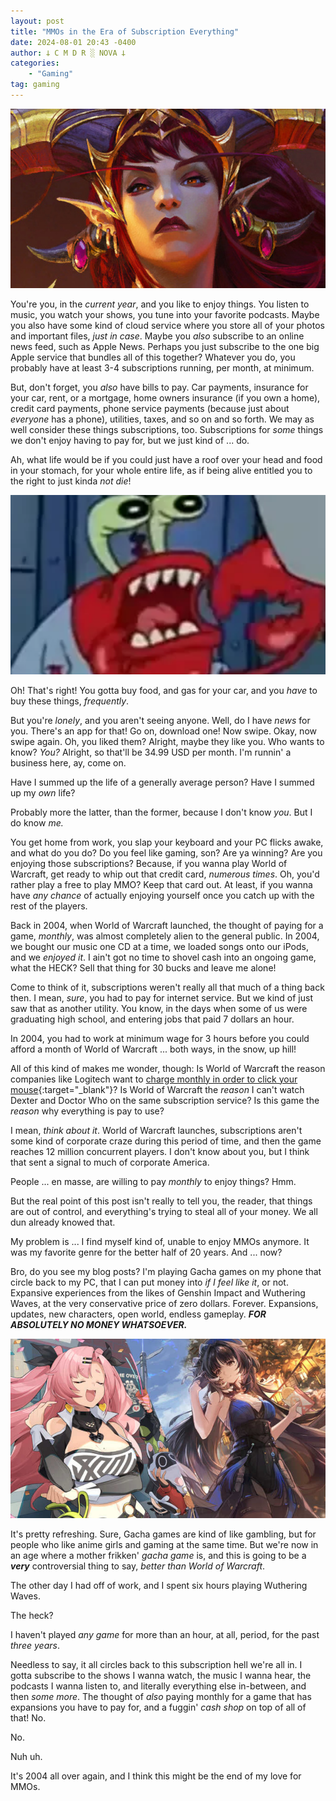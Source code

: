 ```yaml
---
layout: post
title: "MMOs in the Era of Subscription Everything"
date: 2024-08-01 20:43 -0400
author: 𐕣 C M D R ░ NOVA 𐕣
categories:
    - "Gaming"
tag: gaming
---
```


![image of a woman with a golden crown atop red hair, white skin, red eyes, red lipstick, looking down upon the viewer](/img/posts/mmos/wow.png)

You're you, in the *current year*, and you like to enjoy things. You listen to music, you watch your shows, you tune into your favorite podcasts. Maybe you also have some kind of cloud service where you store all of your photos and important files, *just in case*. Maybe you *also* subscribe to an online news feed, such as Apple News. Perhaps you just subscribe to the one big Apple service that bundles all of this together? Whatever you do, you probably have at least 3-4 subscriptions running, per month, at minimum. 

But, don't forget, you *also* have bills to pay. Car payments, insurance for your car, rent, or a mortgage, home owners insurance (if you own a home), credit card payments, phone service payments (because just about *everyone* has a phone), utilities, taxes, and so on and so forth. We may as well consider these things subscriptions, too. Subscriptions for *some* things we don't enjoy having to pay for, but we just kind of ... do.

Ah, what life would be if you could just have a roof over your head and food in your stomach, for your whole entire life, as if being alive entitled you to the right to just kinda *not die*!

![image of mr. crabs from spongebob making a strange, exasperated face with his mouth open and claws up](/img/posts/mmos/crabs.png)

Oh! That's right! You gotta buy food, and gas for your car, and you *have* to buy these things, *frequently*.

But you're *lonely*, and you aren't seeing anyone. Well, do I have *news* for you. There's an app for that! Go on, download one! Now swipe. Okay, now swipe again. Oh, you liked them? Alright, maybe they like you. Who wants to know? *You?* Alright, so that'll be 34.99 USD per month. I'm runnin' a business here, ay, come on.

Have I summed up the life of a generally average person? Have I summed up my *own* life? 

Probably more the latter, than the former, because I don't know *you*. But I do know *me.*

You get home from work, you slap your keyboard and your PC flicks awake, and what do you do? Do you feel like gaming, son? Are ya winning? Are you enjoying those subscriptions? Because, if you wanna play World of Warcraft, get ready to whip out that credit card, *numerous times*. Oh, you'd rather play a free to play MMO? Keep that card out. At least, if you wanna have *any chance* of actually enjoying yourself once you catch up with the rest of the players.

Back in 2004, when World of Warcraft launched, the thought of paying for a game, *monthly*, was almost completely alien to the general public. In 2004, we bought our music one CD at a time, we loaded songs onto our iPods, and we *enjoyed it*. I ain't got no time to shovel cash into an ongoing game, what the HECK? Sell that thing for 30 bucks and leave me alone!

Come to think of it, subscriptions weren't really all that much of a thing back then. I mean, *sure*, you had to pay for internet service. But we kind of just saw that as another utility. You know, in the days when some of us were graduating high school, and entering jobs that paid 7 dollars an hour.

In 2004, you had to work at minimum wage for 3 hours before you could afford a month of World of Warcraft ... both ways, in the snow, up hill!

All of this kind of makes me wonder, though: Is World of Warcraft the reason companies like Logitech want to [charge monthly in order to click your mouse](https://www.pcgamer.com/hardware/gaming-mice/logitechs-forever-mouse-could-mean-peripherals-go-the-way-of-coffee-beans-tvs-and-printer-ink-by-pushing-a-subscription/){:target="_blank"}? Is World of Warcraft the *reason* I can't watch Dexter and Doctor Who on the same subscription service? Is this game the *reason* why everything is pay to use?

I mean, *think about it*. World of Warcraft launches, subscriptions aren't some kind of corporate craze during this period of time, and then the game reaches 12 million concurrent players. I don't know about you, but I think that sent a signal to much of corporate America.

People ... en masse, are willing to pay *monthly* to enjoy things? Hmm.

But the real point of this post isn't really to tell you, the reader, that things are out of control, and everything's trying to steal all of your money. We all dun already knowed that.

My problem is ... I find myself kind of, unable to enjoy MMOs anymore. It was my favorite genre for the better half of 20 years. And ... now?

Bro, do you see my blog posts? I'm playing Gacha games on my phone that circle back to my PC, that I can put money into *if I feel like it*, or not. Expansive experiences from the likes of Genshin Impact and Wuthering Waves, at the very conservative price of zero dollars. Forever. Expansions, updates, new characters, open world, endless gameplay. ***FOR ABSOLUTELY NO MONEY WHATSOEVER.***

![image depicting two anime girls, side-by-side, one from zenless zone zero, and the other from wuthering waves. the girl on the left has long pink hair, and a low-cut shirt, appearing quite ... busty, and the one on the right has long brown hair, and a blue and black outfit](/img/posts/mmos/waves_zzz.png)

It's pretty refreshing. Sure, Gacha games are kind of like gambling, but for people who like anime girls and gaming at the same time. But we're now in an age where a mother frikken' *gacha game* is, and this is going to be a ***very*** controversial thing to say, *better than World of Warcraft*.

The other day I had off of work, and I spent six hours playing Wuthering Waves.

The heck?

I haven't played *any game* for more than an hour, at all, period, for the past *three years*.

Needless to say, it all circles back to this subscription hell we're all in. I gotta subscribe to the shows I wanna watch, the music I wanna hear, the podcasts I wanna listen to, and literally everything else in-between, and then *some more*. The thought of *also* paying monthly for a game that has expansions you have to pay for, and a fuggin' *cash shop* on top of all of that! No.

No.

Nuh uh.

It's 2004 all over again, and I think this might be the end of my love for MMOs.











